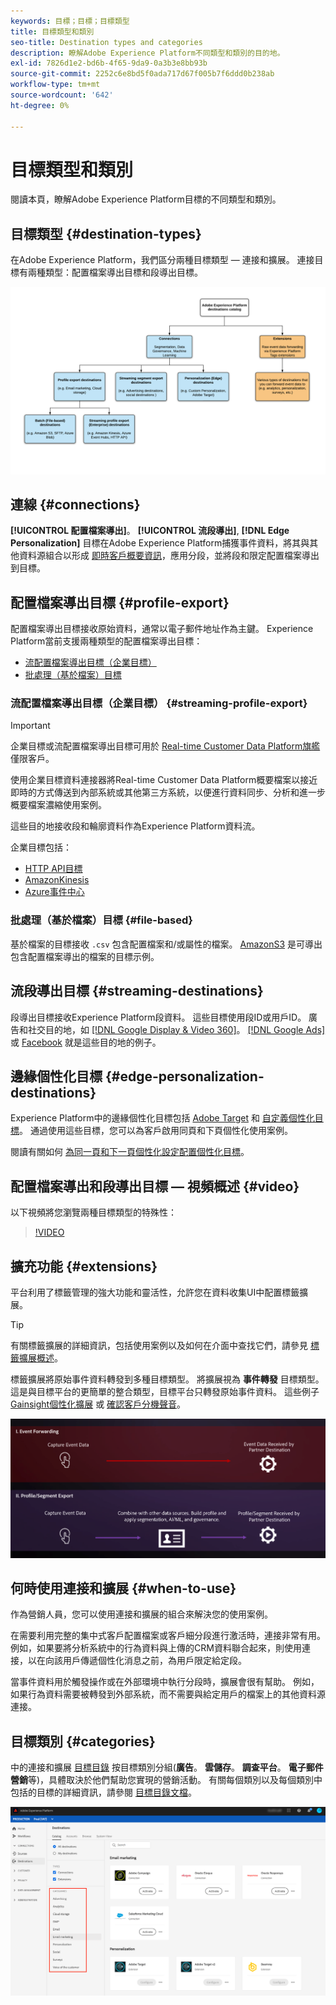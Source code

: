 ```yaml
---
keywords: 目標；目標；目標類型
title: 目標類型和類別
seo-title: Destination types and categories
description: 瞭解Adobe Experience Platform不同類型和類別的目的地。
exl-id: 7826d1e2-bd6b-4f65-9da9-0a3b3e8bb93b
source-git-commit: 2252c6e8bd5f0ada717d67f005b7f6ddd0b238ab
workflow-type: tm+mt
source-wordcount: '642'
ht-degree: 0%

---
```


# 目標類型和類別

閱讀本頁，瞭解Adobe Experience Platform目標的不同類型和類別。

## 目標類型 {#destination-types}

在Adobe Experience Platform，我們區分兩種目標類型 — 連接和擴展。 連接目標有兩種類型：配置檔案導出目標和段導出目標。

![目標類型](./assets/destination-types/types-of-destinations.png)

## 連線 {#connections}

**[!UICONTROL 配置檔案導出]**。 **[!UICONTROL 流段導出]**, **[!DNL Edge Personalization]** 目標在Adobe Experience Platform捕獲事件資料，將其與其他資料源組合以形成 [即時客戶概要資訊](../profile/home.md)，應用分段，並將段和限定配置檔案導出到目標。

## 配置檔案導出目標 {#profile-export}

配置檔案導出目標接收原始資料，通常以電子郵件地址作為主鍵。 Experience Platform當前支援兩種類型的配置檔案導出目標：

* [流配置檔案導出目標（企業目標）](#streaming-profile-export)
* [批處理（基於檔案）目標](#file-based)

### 流配置檔案導出目標（企業目標） {#streaming-profile-export}

>[!IMPORTANT]
>
>企業目標或流配置檔案導出目標可用於 [Real-time Customer Data Platform旗艦](https://helpx.adobe.com/legal/product-descriptions/real-time-customer-data-platform.html) 僅限客戶。

使用企業目標資料連接器將Real-time Customer Data Platform概要檔案以接近即時的方式傳送到內部系統或其他第三方系統，以便進行資料同步、分析和進一步概要檔案濃縮使用案例。

這些目的地接收段和輪廓資料作為Experience Platform資料流。

企業目標包括：

* [HTTP API目標](catalog/streaming/http-destination.md)
* [AmazonKinesis](catalog/cloud-storage/amazon-kinesis.md)
* [Azure事件中心](catalog/cloud-storage/azure-event-hubs.md)

### 批處理（基於檔案）目標 {#file-based}

基於檔案的目標接收 `.csv` 包含配置檔案和/或屬性的檔案。 [AmazonS3](catalog/cloud-storage/amazon-s3.md) 是可導出包含配置檔案導出的檔案的目標示例。

## 流段導出目標 {#streaming-destinations}

段導出目標接收Experience Platform段資料。 這些目標使用段ID或用戶ID。 廣告和社交目的地，如 [[!DNL Google Display & Video 360]](catalog/advertising/google-dv360.md)。 [[!DNL Google Ads]](catalog/advertising/google-ads-destination.md)或 [Facebook](catalog/social/facebook.md) 就是這些目的地的例子。

## 邊緣個性化目標 {#edge-personalization-destinations}

Experience Platform中的邊緣個性化目標包括 [Adobe Target](/help/destinations/catalog/personalization/adobe-target-connection.md) 和 [自定義個性化目標](/help/destinations/catalog/personalization/custom-personalization.md)。 通過使用這些目標，您可以為客戶啟用同頁和下頁個性化使用案例。

閱讀有關如何 [為同一頁和下一頁個性化設定配置個性化目標](/help/destinations/ui/configure-personalization-destinations.md)。

## 配置檔案導出和段導出目標 — 視頻概述 {#video}

以下視頻將您瀏覽兩種目標類型的特殊性：

>[!VIDEO](https://video.tv.adobe.com/v/29707?quality=12)

## 擴充功能 {#extensions}

平台利用了標籤管理的強大功能和靈活性，允許您在資料收集UI中配置標籤擴展。

>[!TIP]
>
>有關標籤擴展的詳細資訊，包括使用案例以及如何在介面中查找它們，請參見 [標籤擴展概述](./catalog/launch-extensions/overview.md)。

標籤擴展將原始事件資料轉發到多種目標類型。 將擴展視為 **事件轉發** 目標類型。 這是與目標平台的更簡單的整合類型，目標平台只轉發原始事件資料。 這些例子 [Gainsight個性化擴展](./catalog/personalization/gainsight.md) 或 [確認客戶分機聲音](./catalog/voice/confirmit-digital-feedback.md)。

![與其他目標相比的標籤擴展](./assets/common/launch-and-other-destinations.png)

## 何時使用連接和擴展 {#when-to-use}

作為營銷人員，您可以使用連接和擴展的組合來解決您的使用案例。

在需要利用完整的集中式客戶配置檔案或客戶細分段進行激活時，連接非常有用。 例如，如果要將分析系統中的行為資料與上傳的CRM資料聯合起來，則使用連接，以在向該用戶傳遞個性化消息之前，為用戶限定給定段。

當事件資料用於觸發操作或在外部環境中執行分段時，擴展會很有幫助。 例如，如果行為資料需要被轉發到外部系統，而不需要與給定用戶的檔案上的其他資料源連接。

## 目標類別 {#categories}

中的連接和擴展 [目標目錄](https://platform.adobe.com/destination/catalog) 按目標類別分組(**廣告**。 **雲儲存**。 **調查平台**。 **電子郵件營銷**&#x200B;等)，具體取決於他們幫助您實現的營銷活動。 有關每個類別以及每個類別中包括的目標的詳細資訊，請參閱 [目標目錄文檔](./catalog/overview.md)。

![目標類別](./assets/destination-types/destination-categories-menu.png)
